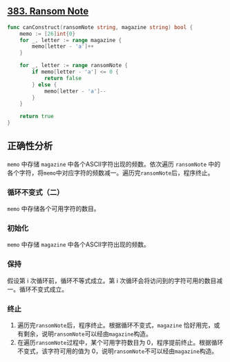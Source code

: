 ## [383. Ransom Note](https://leetcode.com/problems/ransom-note/)
```go
func canConstruct(ransomNote string, magazine string) bool {
	memo := [26]int{0}
	for _, letter := range magazine {
		memo[letter - 'a']++ 
	}

	for _, letter := range ransomNote {
		if memo[letter - 'a'] <= 0 {
			return false
		} else {
			memo[letter - 'a']--
		}
	}

	return true
}
```

## 正确性分析
`memo` 中存储 `magazine` 中各个ASCII字符出现的频数。依次遍历 `ransomNote` 中的各个字符，将`memo`中对应字符的频数减一。遍历完`ransomNote`后，程序终止。
### 循环不变式（二）
`memo` 中存储各个可用字符的数目。

### 初始化
`memo` 中存储 `magazine` 中各个ASCII字符出现的频数。

### 保持
假设第 i 次循环前，循环不等式成立。第 i 次循环会将访问到的字符可用的数目减一。循环不变式成立。

### 终止
1. 遍历完`ransomNote`后，程序终止。根据循环不变式，`magazine` 恰好用完，或有剩余，说明`ransomNote`可以经由`magazine`构造。
2. 在遍历`ransomNote`过程中，某个可用字符数目为 0，程序提前终止。根据循环不变式，该字符可用的值为 0，说明`ransomNote`不可以经由`magazine`构造。